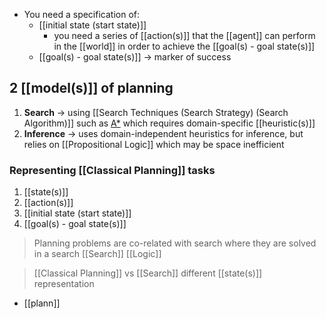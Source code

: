 - You need a specification of:
    - [[initial state (start state)]]
        - you need a series of [[action(s)]] that the [[agent]] can perform in the [[world]] in order to achieve the [[goal(s) - goal state(s)]]
    - [[goal(s) - goal state(s)]] → marker of success

## 2 [[model(s)]] of planning
1. **Search** → using [[Search Techniques (Search Strategy) (Search Algorithm)]] such as [A*](https://www.notion.so/week04-Local-Search-Stochastic-Search-74d77c6537cc4e0495da5556ded9709f?pvs=21) which requires domain-specific [[heuristic(s)]]
2. **Inference** → uses domain-independent heuristics for inference, but relies on [[Propositional Logic]] which may be space inefficient

### Representing [[Classical Planning]] tasks
1. [[state(s)]]
2. [[action(s)]]
3. [[initial state (start state)]]
4. [[goal(s) - goal state(s)]]

> Planning problems are co-related with search
> 	where they are solved in a search
> [[Search]]
> [[Logic]]

>[[Classical Planning]] vs [[Search]]
>	different [[state(s)]] representation

- [[plann]]